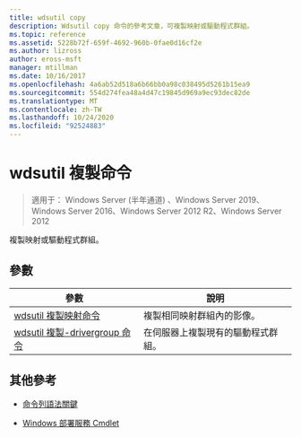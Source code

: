 ```yaml
---
title: wdsutil copy
description: Wdsutil copy 命令的參考文章，可複製映射或驅動程式群組。
ms.topic: reference
ms.assetid: 5228b72f-659f-4692-960b-0fae0d16cf2e
ms.author: lizross
author: eross-msft
manager: mtillman
ms.date: 10/16/2017
ms.openlocfilehash: 4a6ab52d518a6b66bb0a98c038495d5261b15ea9
ms.sourcegitcommit: 554d274fea48a4d47c19845d969a9ec93dec82de
ms.translationtype: MT
ms.contentlocale: zh-TW
ms.lasthandoff: 10/24/2020
ms.locfileid: "92524883"
---
```

# <a name="wdsutil-copy-commands"></a>wdsutil 複製命令

> 適用于： Windows Server (半年通道) 、Windows Server 2019、Windows Server 2016、Windows Server 2012 R2、Windows Server 2012

複製映射或驅動程式群組。

## <a name="parameters"></a>參數

| 參數 | 說明 |
|--|--|
| [wdsutil 複製映射命令](wdsutil-copy-image.md) | 複製相同映射群組內的影像。 |
| [wdsutil 複製-drivergroup 命令](wdsutil-copy-drivergroup.md) | 在伺服器上複製現有的驅動程式群組。 |

## <a name="additional-references"></a>其他參考

- [命令列語法關鍵](command-line-syntax-key.md)

- [Windows 部署服務 Cmdlet](/powershell/module/wds)
